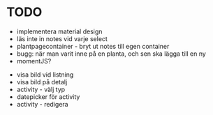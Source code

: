 # TODO

* implementera material design
* läs inte in notes vid varje select
* plantpagecontainer - bryt ut notes till egen container
* bugg: när man varit inne på en planta, och sen ska lägga till en ny
* momentJS?

- visa bild vid listning
- visa bild på detalj
- activity - välj typ
- datepicker för activity
- activity - redigera
